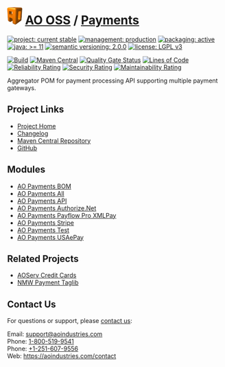 # [<img src="ao-logo.png" alt="AO Logo" width="35" height="40">](https://github.com/ao-apps) [AO OSS](https://github.com/ao-apps/ao-oss) / [Payments](https://github.com/ao-apps/ao-payments)

[![project: current stable](https://oss.aoapps.com/ao-badges/project-current-stable.svg)](https://aoindustries.com/life-cycle#project-current-stable)
[![management: production](https://oss.aoapps.com/ao-badges/management-production.svg)](https://aoindustries.com/life-cycle#management-production)
[![packaging: active](https://oss.aoapps.com/ao-badges/packaging-active.svg)](https://aoindustries.com/life-cycle#packaging-active)  
[![java: &gt;= 11](https://oss.aoapps.com/ao-badges/java-11.svg)](https://docs.oracle.com/en/java/javase/11/)
[![semantic versioning: 2.0.0](https://oss.aoapps.com/ao-badges/semver-2.0.0.svg)](https://semver.org/spec/v2.0.0.html)
[![license: LGPL v3](https://oss.aoapps.com/ao-badges/license-lgpl-3.0.svg)](https://www.gnu.org/licenses/lgpl-3.0)

[![Build](https://github.com/ao-apps/ao-payments/workflows/Build/badge.svg?branch=master)](https://github.com/ao-apps/ao-payments/actions?query=workflow%3ABuild)
[![Maven Central](https://maven-badges.herokuapp.com/maven-central/com.aoapps/ao-payments/badge.svg)](https://maven-badges.herokuapp.com/maven-central/com.aoapps/ao-payments)
[![Quality Gate Status](https://sonarcloud.io/api/project_badges/measure?branch=master&project=com.aoapps%3Aao-payments&metric=alert_status)](https://sonarcloud.io/dashboard?branch=master&id=com.aoapps%3Aao-payments)
[![Lines of Code](https://sonarcloud.io/api/project_badges/measure?branch=master&project=com.aoapps%3Aao-payments&metric=ncloc)](https://sonarcloud.io/component_measures?branch=master&id=com.aoapps%3Aao-payments&metric=ncloc)  
[![Reliability Rating](https://sonarcloud.io/api/project_badges/measure?branch=master&project=com.aoapps%3Aao-payments&metric=reliability_rating)](https://sonarcloud.io/component_measures?branch=master&id=com.aoapps%3Aao-payments&metric=Reliability)
[![Security Rating](https://sonarcloud.io/api/project_badges/measure?branch=master&project=com.aoapps%3Aao-payments&metric=security_rating)](https://sonarcloud.io/component_measures?branch=master&id=com.aoapps%3Aao-payments&metric=Security)
[![Maintainability Rating](https://sonarcloud.io/api/project_badges/measure?branch=master&project=com.aoapps%3Aao-payments&metric=sqale_rating)](https://sonarcloud.io/component_measures?branch=master&id=com.aoapps%3Aao-payments&metric=Maintainability)

Aggregator POM for payment processing API supporting multiple payment gateways.

## Project Links
* [Project Home](https://oss.aoapps.com/payments/)
* [Changelog](https://oss.aoapps.com/payments/changelog)
* [Maven Central Repository](https://central.sonatype.com/artifact/com.aoapps/ao-payments)
* [GitHub](https://github.com/ao-apps/ao-payments)

## Modules
* [AO Payments BOM](https://github.com/ao-apps/ao-payments-bom)
* [AO Payments All](https://github.com/ao-apps/ao-payments-all)
* [AO Payments API](https://github.com/ao-apps/ao-payments-api)
* [AO Payments Authorize.Net](https://github.com/ao-apps/ao-payments-authorizeNet)
* [AO Payments Payflow Pro XMLPay](https://github.com/ao-apps/ao-payments-payflowPro)
* [AO Payments Stripe](https://github.com/ao-apps/ao-payments-stripe)
* [AO Payments Test](https://github.com/ao-apps/ao-payments-test)
* [AO Payments USAePay](https://github.com/ao-apps/ao-payments-usaepay)

## Related Projects
* [AOServ Credit Cards](https://github.com/ao-apps/aoserv-credit-cards)
* [NMW Payment Taglib](https://github.com/newmediaworks/nmw-payment-taglib)

## Contact Us
For questions or support, please [contact us](https://aoindustries.com/contact):

Email: [support@aoindustries.com](mailto:support@aoindustries.com)  
Phone: [1-800-519-9541](tel:1-800-519-9541)  
Phone: [+1-251-607-9556](tel:+1-251-607-9556)  
Web: https://aoindustries.com/contact

